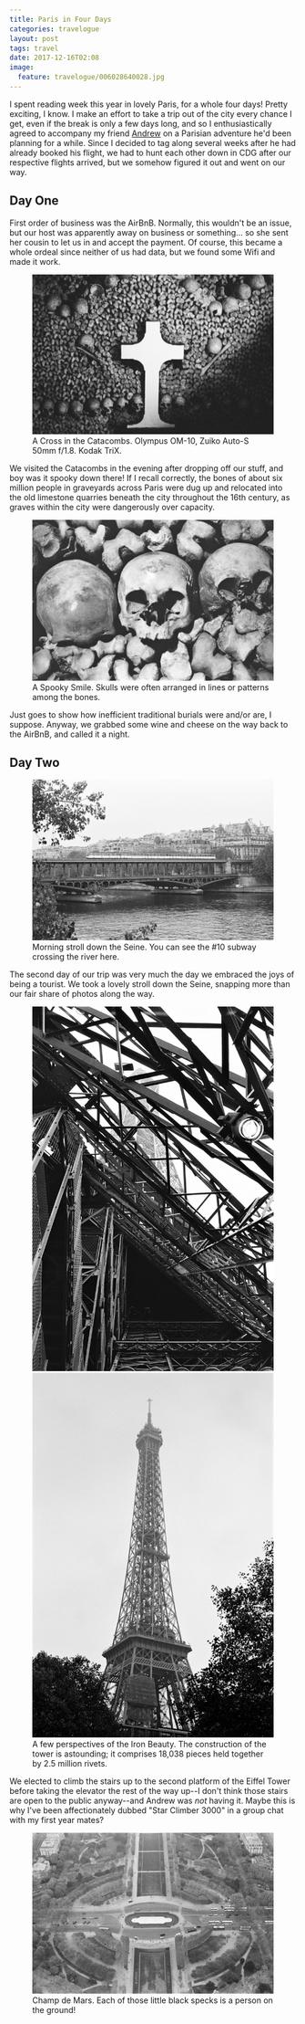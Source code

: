 ```yaml
---
title: Paris in Four Days
categories: travelogue
layout: post
tags: travel
date: 2017-12-16T02:08
image:
  feature: travelogue/006028640028.jpg
---
```


I spent reading week this year in lovely Paris, for a whole four days! Pretty exciting, I know. I make an effort to take a trip out of the city every chance I get, even if the break is only a few days long, and so I enthusiastically agreed to accompany my friend [Andrew][fb] on a Parisian adventure he'd been planning for a while. Since I decided to tag along several weeks after he had already booked his flight, we had to hunt each other down in CDG after our respective flights arrived, but we somehow figured it out and went on our way.

## Day One

First order of business was the AirBnB. Normally, this wouldn't be an issue, but our host was apparently away on business or something... so she sent her cousin to let us in and accept the payment. Of course, this became a whole ordeal since neither of us had data, but we found some Wifi and made it work.

<figure>
	<img src="/images/travelogue/paris-in-four-days/000062820024.jpg" alt="image">
	<figcaption>A Cross in the Catacombs. Olympus OM-10, Zuiko Auto-S 50mm f/1.8. Kodak TriX.</figcaption>
</figure>

We visited the Catacombs in the evening after dropping off our stuff, and boy was it spooky down there! If I recall correctly, the bones of about six million people in graveyards across Paris were dug up and relocated into the old limestone quarries beneath the city throughout the 16th century, as graves within the city were dangerously over capacity.

<figure>
	<img src="/images/travelogue/paris-in-four-days/000062820023.jpg" alt="image">
	<figcaption>A Spooky Smile. Skulls were often arranged in lines or patterns among the bones.</figcaption>
</figure>

Just goes to show how inefficient traditional burials were and/or are, I suppose. Anyway, we grabbed some wine and cheese on the way back to the AirBnB, and called it a night.

## Day Two

<figure>
	<img src="/images/travelogue/paris-in-four-days/000062820015.jpg" alt="image">
	<figcaption>Morning stroll down the Seine. You can see the #10 subway crossing the river here.</figcaption>
</figure>

The second day of our trip was very much the day we embraced the joys of being a tourist. We took a lovely stroll down the Seine, snapping more than our fair share of photos along the way.

<figure class="half">
  <img src="/images/travelogue/paris-in-four-days/000062820009.jpg" alt="image">
  <img src="/images/travelogue/paris-in-four-days/000062820013.jpg" alt="image">
	<figcaption>A few perspectives of the Iron Beauty. The construction of the tower is astounding; it comprises 18,038 pieces held together by 2.5 million rivets.</figcaption>
</figure>

We elected to climb the stairs up to the second platform of the Eiffel Tower before taking the elevator the rest of the way up--I don't think those stairs are open to the public anyway--and Andrew was _not_ having it. Maybe this is why I've been affectionately dubbed "Star Climber 3000" in a group chat with my first year mates?

<figure>
	<img src="/images/travelogue/paris-in-four-days/000062820002.jpg" alt="image">
	<figcaption>Champ de Mars. Each of those little black specks is a person on the ground!</figcaption>
</figure>


[fb]: https://www.facebook.com/andrew.hoang.39
